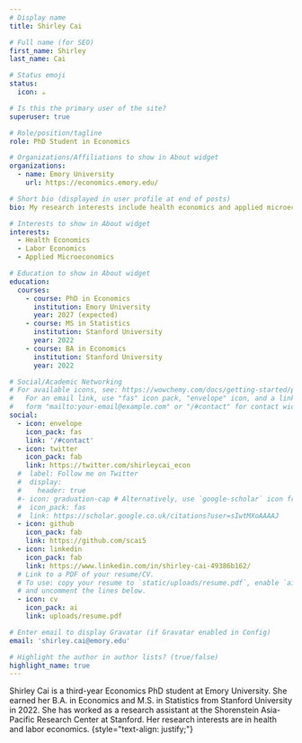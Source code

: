```yaml
---
# Display name
title: Shirley Cai

# Full name (for SEO)
first_name: Shirley
last_name: Cai

# Status emoji
status:
  icon: ☕️

# Is this the primary user of the site?
superuser: true

# Role/position/tagline
role: PhD Student in Economics

# Organizations/Affiliations to show in About widget
organizations:
  - name: Emory University
    url: https://economics.emory.edu/

# Short bio (displayed in user profile at end of posts)
bio: My research interests include health economics and applied microeconomics.

# Interests to show in About widget
interests:
  - Health Economics 
  - Labor Economics
  - Applied Microeconomics

# Education to show in About widget
education:
  courses:
    - course: PhD in Economics
      institution: Emory University
      year: 2027 (expected)
    - course: MS in Statistics
      institution: Stanford University
      year: 2022
    - course: BA in Economics
      institution: Stanford University
      year: 2022

# Social/Academic Networking
# For available icons, see: https://wowchemy.com/docs/getting-started/page-builder/#icons
#   For an email link, use "fas" icon pack, "envelope" icon, and a link in the
#   form "mailto:your-email@example.com" or "/#contact" for contact widget.
social:
  - icon: envelope
    icon_pack: fas
    link: '/#contact'
  - icon: twitter
    icon_pack: fab
    link: https://twitter.com/shirleycai_econ
  #  label: Follow me on Twitter
  #  display:
  #    header: true
  #- icon: graduation-cap # Alternatively, use `google-scholar` icon from `ai` icon pack
  #  icon_pack: fas
  #  link: https://scholar.google.co.uk/citations?user=sIwtMXoAAAAJ
  - icon: github
    icon_pack: fab
    link: https://github.com/scai5
  - icon: linkedin
    icon_pack: fab
    link: https://www.linkedin.com/in/shirley-cai-49386b162/
  # Link to a PDF of your resume/CV.
  # To use: copy your resume to `static/uploads/resume.pdf`, enable `ai` icons in `params.yaml`,
  # and uncomment the lines below.
  - icon: cv
    icon_pack: ai
    link: uploads/resume.pdf

# Enter email to display Gravatar (if Gravatar enabled in Config)
email: 'shirley.cai@emory.edu'

# Highlight the author in author lists? (true/false)
highlight_name: true
---
```


Shirley Cai is a third-year Economics PhD student at Emory University. She earned her B.A. in Economics and M.S. in Statistics from Stanford University in 2022. She has worked as a research assistant at the Shorenstein Asia-Pacific Research Center at Stanford. Her research interests are in health and labor economics.
{style="text-align: justify;"}
